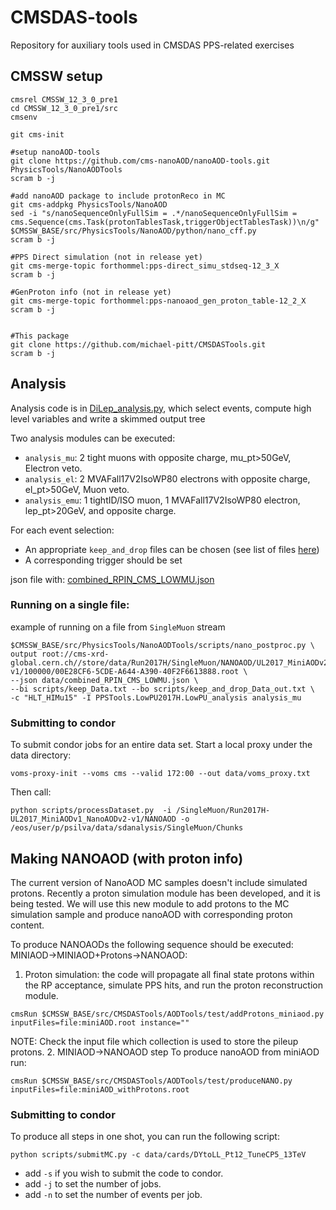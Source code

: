 # CMSDAS-tools
Repository for auxiliary tools used in CMSDAS PPS-related exercises

## CMSSW setup
```
cmsrel CMSSW_12_3_0_pre1
cd CMSSW_12_3_0_pre1/src
cmsenv

git cms-init

#setup nanoAOD-tools
git clone https://github.com/cms-nanoAOD/nanoAOD-tools.git PhysicsTools/NanoAODTools
scram b -j

#add nanoAOD package to include protonReco in MC
git cms-addpkg PhysicsTools/NanoAOD
sed -i "s/nanoSequenceOnlyFullSim = .*/nanoSequenceOnlyFullSim = cms.Sequence(cms.Task(protonTablesTask,triggerObjectTablesTask))\n/g" $CMSSW_BASE/src/PhysicsTools/NanoAOD/python/nano_cff.py
scram b -j

#PPS Direct simulation (not in release yet)
git cms-merge-topic forthommel:pps-direct_simu_stdseq-12_3_X
scram b -j

#GenProton info (not in release yet)
git cms-merge-topic forthommel:pps-nanoaod_gen_proton_table-12_2_X
scram b -j


#This package
git clone https://github.com/michael-pitt/CMSDASTools.git
scram b -j
```

## Analysis


Analysis code is in [DiLep_analysis.py](https://github.com/michael-pitt/CMSDAS-tools/blob/main/python/DiLep_analysis.py), which select events, compute high level variables and write a skimmed output tree

Two analysis modules can be executed:
- `analysis_mu`: 2 tight muons with opposite charge, mu_pt>50GeV, Electron veto. 
- `analysis_el`: 2 MVAFall17V2IsoWP80 electrons with opposite charge, el_pt>50GeV, Muon veto.
- `analysis_emu`: 1 tightID/ISO muon, 1 MVAFall17V2IsoWP80 electron, lep_pt>20GeV, and opposite charge.

For each event selection:
- An appropriate `keep_and_drop` files can be chosen (see list of files [here](https://github.com/michael-pitt/CMSDAS-tools/tree/main/scripts))
- A corresponding trigger should be set

json file with: [combined_RPIN_CMS_LOWMU.json](https://github.com/michael-pitt/CMSDAS-tools/blob/main/data/combined_RPIN_CMS.json)

### Running on a single file:

example of running on a file from `SingleMuon` stream
```
$CMSSW_BASE/src/PhysicsTools/NanoAODTools/scripts/nano_postproc.py \
output root://cms-xrd-global.cern.ch//store/data/Run2017H/SingleMuon/NANOAOD/UL2017_MiniAODv2_NanoAODv9-v1/100000/00E28CF6-5CDE-A644-A390-40F2F6613888.root \
--json data/combined_RPIN_CMS_LOWMU.json \
--bi scripts/keep_Data.txt --bo scripts/keep_and_drop_Data_out.txt \
-c "HLT_HIMu15" -I PPSTools.LowPU2017H.LowPU_analysis analysis_mu
```

### Submitting to condor

To submit condor jobs for an entire data set.
Start a local proxy under the data directory:

```
voms-proxy-init --voms cms --valid 172:00 --out data/voms_proxy.txt
```

Then call:

```
python scripts/processDataset.py  -i /SingleMuon/Run2017H-UL2017_MiniAODv1_NanoAODv2-v1/NANOAOD -o /eos/user/p/psilva/data/sdanalysis/SingleMuon/Chunks
```

## Making NANOAOD (with proton info)

The current version of NanoAOD MC samples doesn't include simulated protons. Recently a proton simulation module has been developed, and it is being tested. We will use this new module to add protons to the MC simulation sample and produce nanoAOD with corresponding proton content.

To produce NANOAODs the following sequence should be executed: MINIAOD->MINIAOD+Protons->NANOAOD:

   1. Proton simulation: the code will propagate all final state protons within the RP acceptance, simulate PPS hits, and run the proton reconstruction module.
```
cmsRun $CMSSW_BASE/src/CMSDASTools/AODTools/test/addProtons_miniaod.py inputFiles=file:miniAOD.root instance=""
```
NOTE: Check the input file which collection is used to store the pileup protons.
   2. MINIAOD->NANOAOD step
To produce nanoAOD from miniAOD run:
```
cmsRun $CMSSW_BASE/src/CMSDASTools/AODTools/test/produceNANO.py inputFiles=file:miniAOD_withProtons.root
```
### Submitting to condor
To produce all steps in one shot, you can run the following script:
```
python scripts/submitMC.py -c data/cards/DYtoLL_Pt12_TuneCP5_13TeV
```
   - add `-s` if you wish to submit the code to condor.
   - add `-j` to set the number of jobs.
   - add `-n` to set the number of events per job.
   


